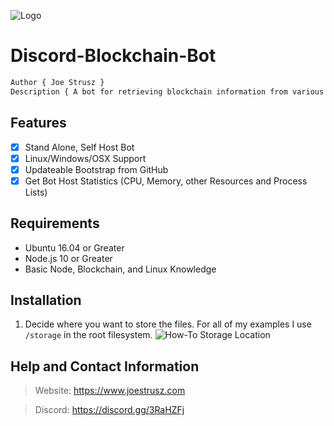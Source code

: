 ![Logo](https://www.joestrusz.com/images/logo_small.png)
# Discord-Blockchain-Bot
```css
Author { Joe Strusz }
Description { A bot for retrieving blockchain information from various explorer APIs. }
```
## Features
- [x] Stand Alone, Self Host Bot
- [x] Linux/Windows/OSX Support
- [x] Updateable Bootstrap from GitHub
- [x] Get Bot Host Statistics (CPU, Memory, other Resources and Process Lists)

## Requirements
* Ubuntu 16.04 or Greater
* Node.js 10 or Greater
* Basic Node, Blockchain, and Linux Knowledge

## Installation
1. Decide where you want to store the files. For all of my examples I use `/storage` in the root filesystem. 
![How-To Storage Location](https://s22.postimg.cc/qvxik4wk1/screenie.png)

## Help and Contact Information
> Website: https://www.joestrusz.com

> Discord: https://discord.gg/3RaHZFj

